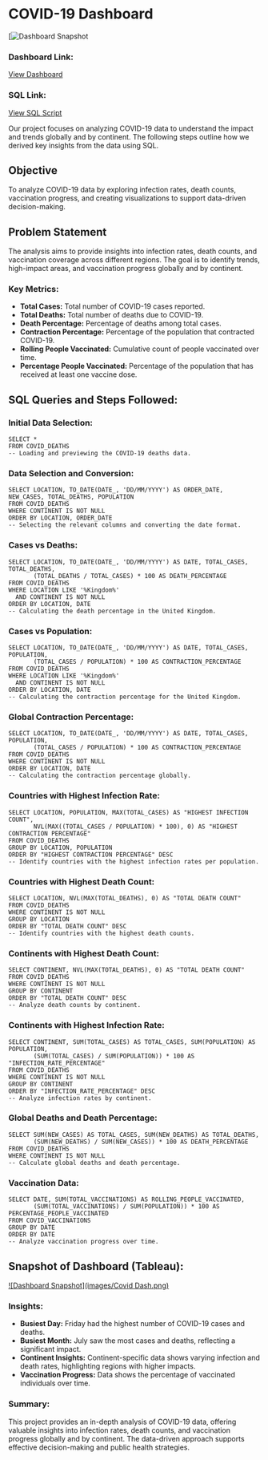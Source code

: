 COVID-19 Dashboard
=========================

[![Dashboard Snapshot](https://github.com/user-attachments/assets/a0239b92-fd69-45dd-bd10-19943cce18d8)

### Dashboard Link:

[View Dashboard](https://public.tableau.com/shared/48FJ5RZB7?:display_count=n&:origin=viz_share_link)

### SQL Link:

[View SQL Script](https://github.com/AlexanderHolland/Portfolio-Projects/blob/main/Covid%20Portfolio.sql)

Our project focuses on analyzing COVID-19 data to understand the impact and trends globally and by continent. The following steps outline how we derived key insights from the data using SQL.

Objective
---------

To analyze COVID-19 data by exploring infection rates, death counts, vaccination progress, and creating visualizations to support data-driven decision-making.

Problem Statement
-----------------

The analysis aims to provide insights into infection rates, death counts, and vaccination coverage across different regions. The goal is to identify trends, high-impact areas, and vaccination progress globally and by continent.

### Key Metrics:

*   **Total Cases:** Total number of COVID-19 cases reported.
*   **Total Deaths:** Total number of deaths due to COVID-19.
*   **Death Percentage:** Percentage of deaths among total cases.
*   **Contraction Percentage:** Percentage of the population that contracted COVID-19.
*   **Rolling People Vaccinated:** Cumulative count of people vaccinated over time.
*   **Percentage People Vaccinated:** Percentage of the population that has received at least one vaccine dose.

SQL Queries and Steps Followed:
-------------------------------

### Initial Data Selection:

    SELECT *
    FROM COVID_DEATHS
    -- Loading and previewing the COVID-19 deaths data.

### Data Selection and Conversion:

    SELECT LOCATION, TO_DATE(DATE_, 'DD/MM/YYYY') AS ORDER_DATE, NEW_CASES, TOTAL_DEATHS, POPULATION
    FROM COVID_DEATHS
    WHERE CONTINENT IS NOT NULL
    ORDER BY LOCATION, ORDER_DATE
    -- Selecting the relevant columns and converting the date format.

### Cases vs Deaths:

    SELECT LOCATION, TO_DATE(DATE_, 'DD/MM/YYYY') AS DATE, TOTAL_CASES, TOTAL_DEATHS, 
           (TOTAL_DEATHS / TOTAL_CASES) * 100 AS DEATH_PERCENTAGE
    FROM COVID_DEATHS
    WHERE LOCATION LIKE '%Kingdom%'
      AND CONTINENT IS NOT NULL
    ORDER BY LOCATION, DATE
    -- Calculating the death percentage in the United Kingdom.

### Cases vs Population:

    SELECT LOCATION, TO_DATE(DATE_, 'DD/MM/YYYY') AS DATE, TOTAL_CASES, POPULATION, 
           (TOTAL_CASES / POPULATION) * 100 AS CONTRACTION_PERCENTAGE
    FROM COVID_DEATHS
    WHERE LOCATION LIKE '%Kingdom%'
      AND CONTINENT IS NOT NULL
    ORDER BY LOCATION, DATE
    -- Calculating the contraction percentage for the United Kingdom.

### Global Contraction Percentage:

    SELECT LOCATION, TO_DATE(DATE_, 'DD/MM/YYYY') AS DATE, TOTAL_CASES, POPULATION, 
           (TOTAL_CASES / POPULATION) * 100 AS CONTRACTION_PERCENTAGE
    FROM COVID_DEATHS
    WHERE CONTINENT IS NOT NULL
    ORDER BY LOCATION, DATE
    -- Calculating the contraction percentage globally.

### Countries with Highest Infection Rate:

    SELECT LOCATION, POPULATION, MAX(TOTAL_CASES) AS "HIGHEST INFECTION COUNT", 
           NVL(MAX((TOTAL_CASES / POPULATION) * 100), 0) AS "HIGHEST CONTRACTION PERCENTAGE"
    FROM COVID_DEATHS
    GROUP BY LOCATION, POPULATION
    ORDER BY "HIGHEST CONTRACTION PERCENTAGE" DESC
    -- Identify countries with the highest infection rates per population.

### Countries with Highest Death Count:

    SELECT LOCATION, NVL(MAX(TOTAL_DEATHS), 0) AS "TOTAL DEATH COUNT"
    FROM COVID_DEATHS
    WHERE CONTINENT IS NOT NULL
    GROUP BY LOCATION
    ORDER BY "TOTAL DEATH COUNT" DESC
    -- Identify countries with the highest death counts.

### Continents with Highest Death Count:

    SELECT CONTINENT, NVL(MAX(TOTAL_DEATHS), 0) AS "TOTAL DEATH COUNT"
    FROM COVID_DEATHS
    WHERE CONTINENT IS NOT NULL
    GROUP BY CONTINENT
    ORDER BY "TOTAL DEATH COUNT" DESC
    -- Analyze death counts by continent.

### Continents with Highest Infection Rate:

    SELECT CONTINENT, SUM(TOTAL_CASES) AS TOTAL_CASES, SUM(POPULATION) AS POPULATION, 
           (SUM(TOTAL_CASES) / SUM(POPULATION)) * 100 AS "INFECTION_RATE_PERCENTAGE"
    FROM COVID_DEATHS
    WHERE CONTINENT IS NOT NULL
    GROUP BY CONTINENT
    ORDER BY "INFECTION_RATE_PERCENTAGE" DESC
    -- Analyze infection rates by continent.

### Global Deaths and Death Percentage:

    SELECT SUM(NEW_CASES) AS TOTAL_CASES, SUM(NEW_DEATHS) AS TOTAL_DEATHS, 
           (SUM(NEW_DEATHS) / SUM(NEW_CASES)) * 100 AS DEATH_PERCENTAGE
    FROM COVID_DEATHS
    WHERE CONTINENT IS NOT NULL
    -- Calculate global deaths and death percentage.

### Vaccination Data:

    SELECT DATE, SUM(TOTAL_VACCINATIONS) AS ROLLING_PEOPLE_VACCINATED, 
           (SUM(TOTAL_VACCINATIONS) / SUM(POPULATION)) * 100 AS PERCENTAGE_PEOPLE_VACCINATED
    FROM COVID_VACCINATIONS
    GROUP BY DATE
    ORDER BY DATE
    -- Analyze vaccination progress over time.

Snapshot of Dashboard (Tableau):
--------------------------------

[![Dashboard Snapshot](images/Covid Dash.png)](https://public.tableau.com/shared/48FJ5RZB7?:display_count=n&:origin=viz_share_link)

### Insights:

*   **Busiest Day:** Friday had the highest number of COVID-19 cases and deaths.
*   **Busiest Month:** July saw the most cases and deaths, reflecting a significant impact.
*   **Continent Insights:** Continent-specific data shows varying infection and death rates, highlighting regions with higher impacts.
*   **Vaccination Progress:** Data shows the percentage of vaccinated individuals over time.

### Summary:

This project provides an in-depth analysis of COVID-19 data, offering valuable insights into infection rates, death counts, and vaccination progress globally and by continent. The data-driven approach supports effective decision-making and public health strategies.
